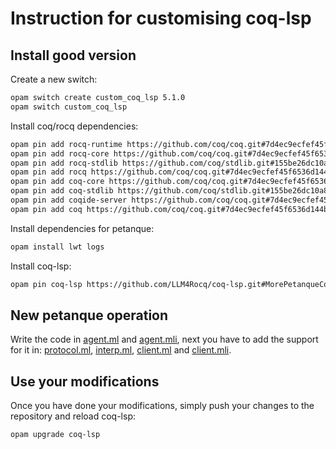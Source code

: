 # Instruction for customising coq-lsp

## Install good version

Create a new switch:

```bash
opam switch create custom_coq_lsp 5.1.0
opam switch custom_coq_lsp
```

Install coq/rocq dependencies:

```bash
opam pin add rocq-runtime https://github.com/coq/coq.git#7d4ec9ecfef45f6536d144b3d7919e4129d73274
opam pin add rocq-core https://github.com/coq/coq.git#7d4ec9ecfef45f6536d144b3d7919e4129d73274
opam pin add rocq-stdlib https://github.com/coq/stdlib.git#155be26dc10a8b6ddb3cfbdd4c144c077c583b5f
opam pin add rocq https://github.com/coq/coq.git#7d4ec9ecfef45f6536d144b3d7919e4129d73274
opam pin add coq-core https://github.com/coq/coq.git#7d4ec9ecfef45f6536d144b3d7919e4129d73274
opam pin add coq-stdlib https://github.com/coq/stdlib.git#155be26dc10a8b6ddb3cfbdd4c144c077c583b5f
opam pin add coqide-server https://github.com/coq/coq.git#7d4ec9ecfef45f6536d144b3d7919e4129d73274
opam pin add coq https://github.com/coq/coq.git#7d4ec9ecfef45f6536d144b3d7919e4129d73274
```

Install dependencies for petanque:

```bash
opam install lwt logs
```

Install coq-lsp:

```bash
opam pin coq-lsp https://github.com/LLM4Rocq/coq-lsp.git#MorePetanqueCommands
```

## New petanque operation

Write the code in [agent.ml](./petanque/agent.ml) and [agent.mli](./petanque/agent.mli),
next you have to add the support for it in:
[protocol.ml](./petanque/json/protocol.ml),
[interp.ml](./petanque/json/interp.ml),
[client.ml](./petanque/json_shell/client.ml) and [client.mli](./petanque/json_shell/client.mli).

## Use your modifications

Once you have done your modifications, simply push your changes to the repository and reload coq-lsp:

```bash
opam upgrade coq-lsp
```
